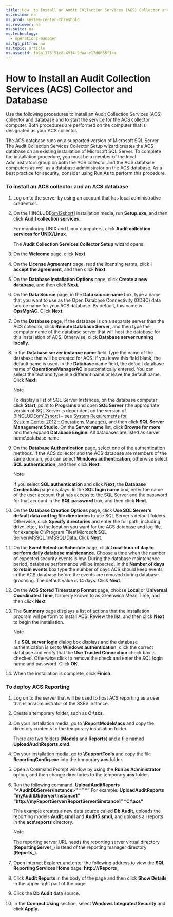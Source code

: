 ```yaml
---
title: How  to Install an Audit Collection Services (ACS) Collector and Database
ms.custom: na
ms.prod: system-center-threshold
ms.reviewer: na
ms.suite: na
ms.technology: 
  - operations-manager
ms.tgt_pltfrm: na
ms.topic: article
ms.assetid: fb9a1175-51e8-4914-9daa-e17d6056f1aa
---
```

# How  to Install an Audit Collection Services (ACS) Collector and Database
Use the following procedures to install an Audit Collection Services \(ACS\) collector and database and to start the service for the ACS collector computer. Both procedures are performed on the computer that is designated as your ACS collector.

The ACS database runs on a supported version of Microsoft SQL Server. The Audit Collection Services Collector Setup wizard creates the ACS database on an existing installation of Microsoft SQL Server. To complete the installation procedure, you must be a member of the local Administrators group on both the ACS collector and the ACS database computers as well as a database administrator on the ACS database. As a best practice for security, consider using Run As to perform this procedure.

### To install an ACS collector and an ACS database

1.  Log on to the server by using an account that has local administrative credentials.

2.  On the [!INCLUDE[om12short](../Token/om12short_md.md)] installation media, run **Setup.exe**, and then click **Audit collection services**.

    For monitoring UNIX and Linux computers, click **Audit collection services for UNIX\/Linux**.

    The **Audit Collection Services Collector Setup** wizard opens.

3.  On the **Welcome** page, click **Next**.

4.  On the **License Agreement** page, read the licensing terms, click **I accept the agreement**, and then click **Next**.

5.  On the **Database Installation Options** page, click **Create a new database**, and then click **Next**.

6.  On the **Data Source** page, in the **Data source name** box, type a name that you want to use as the Open Database Connectivity \(ODBC\) data source name for your ACS database. By default, this name is **OpsMgrAC**. Click **Next**.

7.  On the **Database** page, if the database is on a separate server than the ACS collector, click **Remote Database Server**, and then type the computer name of the database server that will host the database for this installation of ACS. Otherwise, click **Database server running locally**.

8.  In the **Database server instance name** field, type the name of the database that will be created for ACS. If you leave this field blank, the default name is used. In the **Database** name field, the default database name of **OperationsManagerAC** is automatically entered. You can select the text and type in a different name or leave the default name. Click **Next**.

    > [!NOTE]
    > To display a list of SQL Server Instances, on the database computer click **Start**, point to **Programs** and open **SQL Server** \(the appropriate version of SQL Server is dependent on the version of [!INCLUDE[om12short](../Token/om12short_md.md)] – see [System Requirements for System Center 2012 – Operations Manager](http://go.microsoft.com/fwlink/p/?LinkID=219650)\), and then click **SQL Server Management Studio**. On the **Server name** list, click **Browse for more** and then expand **Database Engine**. All databases are listed as server name\\database name.

9. On the **Database Authentication** page, select one of the authentication methods. If the ACS collector and the ACS database are members of the same domain, you can select **Windows authentication**, otherwise select **SQL authentication**, and then click **Next**.

    > [!NOTE]
    > If you select **SQL authentication** and click **Next**, the **Database Credentials** page displays. In the **SQL login name** box, enter the name of the user account that has access to the SQL Server and the password for that account in the **SQL password** box, and then click **Next**.

10. On the **Database Creation Options** page, click **Use SQL Server's default data and log file directories** to use SQL Server's default folders. Otherwise, click **Specify directories** and enter the full path, including drive letter, to the location you want for the ACS database and log file, for example C:\\Program Files\\Microsoft SQL Server\\MSSQL.1\\MSSQL\\Data. Click **Next**.

11. On the **Event Retention Schedule** page, click **Local hour of day to perform daily database maintenance**. Choose a time when the number of expected security events is low. During the database maintenance period, database performance will be impacted. In the **Number of days to retain events** box type the number of days ACS should keep events in the ACS database before the events are removed during database grooming. The default value is 14 days. Click **Next**.

12. On the **ACS Stored Timestamp Format** page, choose **Local** or **Universal Coordinated Time**, formerly known to as Greenwich Mean Time, and then click **Next**

13. The **Summary** page displays a list of actions that the installation program will perform to install ACS. Review the list, and then click **Next** to begin the installation.

    > [!NOTE]
    > If a **SQL server login** dialog box displays and the database authentication is set to **Windows authentication**, click the correct database and verify that the **Use Trusted Connection** check box is checked. Otherwise click to remove the check and enter the SQL login name and password. Click **OK**.

14. When the installation is complete, click **Finish**.

### To deploy ACS Reporting

1.  Log on to the server that will be used to host ACS reporting as a user that is an administrator of the SSRS instance.

2.  Create a temporary folder, such as **C:\\acs**.

3.  On your installation media, go to **\\ReportModels\\acs** and copy the directory contents to the temporary installation folder.

    There are two folders \(**Models** and **Reports**\) and a file named **UploadAuditReports.cmd**.

4.  On your installation media, go to **\\SupportTools** and copy the file **ReportingConfig.exe** into the temporary **acs** folder.

5.  Open a Command Prompt window by using the **Run as Administrator** option, and then change directories to the temporary **acs** folder.

6.  Run the following command. 
    **UploadAuditReports “<AuditDBServer\\Instance>” “<Reporting Server URL>” “<path of the copied acs folder>”**
    For example: **UploadAuditReports “myAuditDbServer\\Instance1” “http:\/\/myReportServer\/ReportServer$instance1” “C:\\acs”**

    This example creates a new data source called **Db Audit**, uploads the reporting models **Audit.smdl** and **Audit5.smdl**, and uploads all reports in the **acs\\reports** directory.

    > [!NOTE]
    > The reporting server URL needs the reporting server virtual directory \(**ReportingServer\_<InstanceName>**\) instead of the reporting manager directory \(**Reports\_<InstanceName>**\).

7.  Open Internet Explorer and enter the following address to view the **SQL Reporting Services Home** page. **http:\/\/<yourReportingServerName>\/Reports\_<InstanceName>**

8.  Click **Audit Reports** in the body of the page and then click **Show Details** in the upper right part of the page.

9. Click the **Db Audit** data source.

10. In the **Connect Using** section, select **Windows Integrated Security** and click **Apply**.

